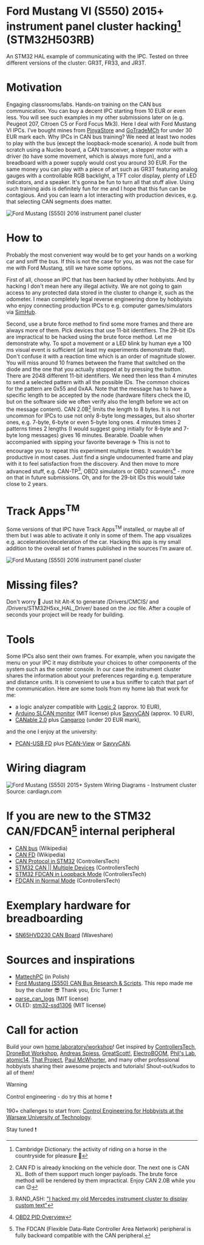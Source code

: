 # Ford Mustang VI (S550) 2015+ instrument panel cluster hacking[^1] (STM32H503RB)
 An STM32 HAL example of communicating with the IPC. Tested on three different versions of the cluster: GR3T, FR33, and JR3T.

[^1]: Cambridge Dictionary: the activity of riding on a horse in the countryside for pleasure :slightly_smiling_face:

# Motivation
Engaging classrooms/labs. Hands-on training on the CAN bus communication. You can buy a decent IPC starting from 10 EUR or even less. You will see such examples in my other submissions later on (e.g. Peugeot 207, Citroen C5 or Ford Focus Mk3). Here I deal with Ford Mustang VI IPCs. I've bought mines from [PinyaStore](https://allegro.pl/uzytkownik/PinyaStore) and [GoTradeMCh](https://allegro.pl/uzytkownik/GoTradeMCh) for under 30 EUR mark each. Why IPCs in CAN bus training? We need at least two nodes to play with the bus (except the loopback-mode scenario). A node built from scratch using a Nucleo board, a CAN transceiver, a stepper motor with a driver (to have some movement, which is always more fun), and a breadboard with a power supply would cost you around 30 EUR. For the same money you can play with a piece of art such as GR3T featuring analog gauges with a controllable RGB backlight, a TFT color display, plenty of LED indicators, and a speaker. It's gonna be fun to turn all that stuff alive. Using such training aids is definitely fun for me and I hope that this fun can be contagious. And you can learn a lot interacting with production devices, e.g. that selecting CAN segments does matter.

![Ford Mustang (S550) 2016 instrument panel cluster](/Assets/Images/ford_mustang_home_lab.JPG)

# How to
Probably the most convenient way would be to get your hands on a working car and sniff the bus. If this is not the case for you, as was not the case for me with Ford Mustang, still we have some options.

First of all, choose an IPC that has been hacked by other hobbyists. And by hacking I don't mean here any illegal activity. We are not going to gain access to any protected data stored in the cluster to change it, such as the odometer. I mean completely legal reverse engineering done by hobbyists who enjoy connecting production IPCs to e.g. computer games/simulators via [SimHub](https://www.simhubdash.com/).

Second, use a brute force method to find some more frames and there are always more of them. Pick devices that use 11-bit identifiers. The 29-bit IDs are impractical to be hacked using the brute force method. Let me demonstrate why. To spot a movement or a LED blink by human eye a 100 ms visual event is sufficient (at least my experiments demonstrate that). Don't confuse it with a reaction time which is an order of magnitude slower. You will miss around 10 frames between the frame that switched on the diode and the one that you actually stopped at by pressing the button. There are 2048 different 11-bit identifiers. We need then less than 4 minutes to send a selected pattern with all the possible IDs. The common choices for the pattern are 0x55 and 0xAA. Note that the message has to have a specific length to be accepted by the node (hardware filters check the ID, but on the software side we often verify also the length before we act on the message content). CAN 2.0B[^2] limits the length to 8 bytes. It is not uncommon for IPCs to use not only 8-byte long messages, but also shorter ones, e.g. 7-byte, 6-byte or even 5-byte long ones. 4 minutes times 2 patterns times 2 lengths (I would suggest going initially for 8-byte and 7-byte long messages) gives 16 minutes. Bearable. Doable when accompanied with sipping your favorite beverage :coffee: This is not to encourage you to repeat this experiment multiple times. It wouldn't be productive in most cases. Just find a single undocumented frame and play with it to feel satisfaction from the discovery. And then move to more advanced stuff, e.g. CAN-TP[^3], OBD2 simulators or OBD2 scanners[^4] - more on that in future submissions. Oh, and for the 29-bit IDs this would take close to 2 years.

[^2]: CAN FD is already knocking on the vehicle door. The next one is CAN XL. Both of them support much longer payloads. The brute force method will be rendered by them impractical. Enjoy CAN 2.0B while you can :wink:
[^3]: RAND_ASH: ["I hacked my old Mercedes instrument cluster to display custom text"](https://www.youtube.com/watch?v=iKwVWPU5P0I)
[^4]: [OBD2 PID Overview](https://www.csselectronics.com/pages/obd2-pid-table-on-board-diagnostics-j1979)

# Track Apps<sup>TM</sup>
Some versions of that IPC have Track Apps<sup>TM</sup> installed, or maybe all of them but I was able to activate it only in some of them. The app visualizes e.g. acceleration/deceleration of the car. Hacking this app is my small addition to the overall set of frames published in the sources I'm aware of.

![Ford Mustang (S550) 2016 instrument panel cluster](/Assets/Images/ford_mustang_university_lab.jpg)

# Missing files?
Don't worry :slightly_smiling_face: Just hit Alt-K to generate /Drivers/CMCIS/ and /Drivers/STM32H5xx_HAL_Driver/ based on the .ioc file. After a couple of seconds your project will be ready for building.

# Tools
Some IPCs also sent their own frames. For example, when you navigate the menu on your IPC it may distribute your choices to other components of the system such as the center console. In our case the instrument cluster shares the information about your preferences regarding e.g. temperature and distance units. It is convenient to use a bus sniffer to catch that part of the communication. Here are some tools from my home lab that work for me:
* a logic analyzer compatible with [Logic 2](https://www.saleae.com/pages/downloads) (approx. 10 EUR),
* [Arduino SLCAN monitor](https://github.com/latonita/arduino-canbus-monitor) (MIT license) plus [SavvyCAN](https://www.savvycan.com/) (approx. 10 EUR),
* [CANable 2.0](https://makerbase3d.com/product/makerbase-canable-v2/) plus [Cangaroo](https://canable.io/getting-started.html#cangaroo) (under 20 EUR mark),

and the one I enjoy at the university:
* [PCAN-USB FD](https://www.peak-system.com/PCAN-USB-FD.365.0.html?&L=1) plus [PCAN-View](https://www.peak-system.com/PCAN-View.242.0.html?&L=1) or [SavvyCAN](https://www.savvycan.com/).

# Wiring diagram
![Ford Mustang (S550) 2015+ System Wiring Diagrams - Instrument cluster](/Assets/Images/ford_mustang_ipc_wiring_diagram.JPG)
Source: cardiagn.com

# If you are new to the STM32 CAN/FDCAN[^5] internal peripheral
* [CAN bus](https://en.wikipedia.org/wiki/CAN_bus) (Wikipedia)
* [CAN FD](https://en.wikipedia.org/wiki/CAN_FD) (Wikipedia)
* [CAN Protocol in STM32](https://controllerstech.com/can-protocol-in-stm32/) (ControllersTech)
* [STM32 CAN || Multiple Devices](https://www.youtube.com/watch?v=-lcrrRrKdFg) (ControllersTech)
* [STM32 FDCAN in Loopback Mode](https://controllerstech.com/stm32-fdcan-in-loopback-mode/) (ControllersTech)
* [FDCAN in Normal Mode](https://controllerstech.com/fdcan-normal-mode-stm32/) (ControllersTech)

[^5]: The FDCAN (Flexible Data-Rate Controller Area Network) peripheral is fully backward compatible with the CAN peripheral.

# Exemplary hardware for breadboarding
* [SN65HVD230 CAN Board](https://www.waveshare.com/wiki/SN65HVD230_CAN_Board) (Waveshare)

# Sources and inspirations
* [MattechPC](https://www.youtube.com/@MattechPC) (in Polish)
* [Ford Mustang (S550) CAN Bus Research & Scripts](https://github.com/EricTurner3/s550-canbus). This repo made me buy the cluster :sunglasses: Thank you, Eric Turner :exclamation:
* [parse_can_logs](https://github.com/v-ivanyshyn/parse_can_logs/blob/master/Ford%20CAN%20IDs%20Summary.md) (MIT license)
* OLED: [stm32-ssd1306](https://github.com/afiskon/stm32-ssd1306) (MIT license)

# Call for action
Build your own [home laboratory/workshop](http://ufnalski.edu.pl/control_engineering_for_hobbyists/2024_dzien_otwarty_we/Dzien_Otwarty_WE_2024_Control_Engineering_for_Hobbyists.pdf)! Get inspired by [ControllersTech](https://www.youtube.com/@ControllersTech), [DroneBot Workshop](https://www.youtube.com/@Dronebotworkshop), [Andreas Spiess](https://www.youtube.com/@AndreasSpiess), [GreatScott!](https://www.youtube.com/@greatscottlab), [ElectroBOOM](https://www.youtube.com/@ElectroBOOM), [Phil's Lab](https://www.youtube.com/@PhilsLab), [atomic14](https://www.youtube.com/@atomic14), [That Project](https://www.youtube.com/@ThatProject), [Paul McWhorter](https://www.youtube.com/@paulmcwhorter), and many other professional hobbyists sharing their awesome projects and tutorials! Shout-out/kudos to all of them!

> [!WARNING]
> Control engineering - do try this at home :exclamation:

190+ challenges to start from: [Control Engineering for Hobbyists at the Warsaw University of Technology](http://ufnalski.edu.pl/control_engineering_for_hobbyists/Control_Engineering_for_Hobbyists_list_of_challenges.pdf).

Stay tuned :exclamation:
